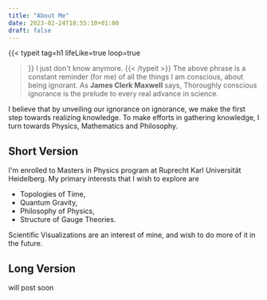 ```yaml
---
title: "About Me"
date: 2023-02-24T18:55:10+01:00
draft: false
---
```

{{< typeit 
  tag=h1
  lifeLike=true
  loop=true
>}}
I just don't know anymore.
{{< /typeit >}}
The above phrase is a constant reminder (for me) of all the things I am conscious, about being ignorant. As **James Clerk Maxwell** says,
> Thoroughly conscious ignorance is the prelude to every real advance in science.

I believe that by unveiling our ignorance on ignorance, we make the first step towards realizing knowledge. To make efforts in gathering knowledge, I turn towards Physics, Mathematics and Philosophy.
## Short Version
I'm enrolled to Masters in Physics program at Ruprecht Karl Universität Heidelberg. My primary interests that I wish to explore are 
- Topologies of Time, 
- Quantum Gravity, 
- Philosophy of Physics,
- Structure of Gauge Theories.

Scientific Visualizations are an interest of mine, and wish to do more of it in the future.

## Long Version

will post soon
